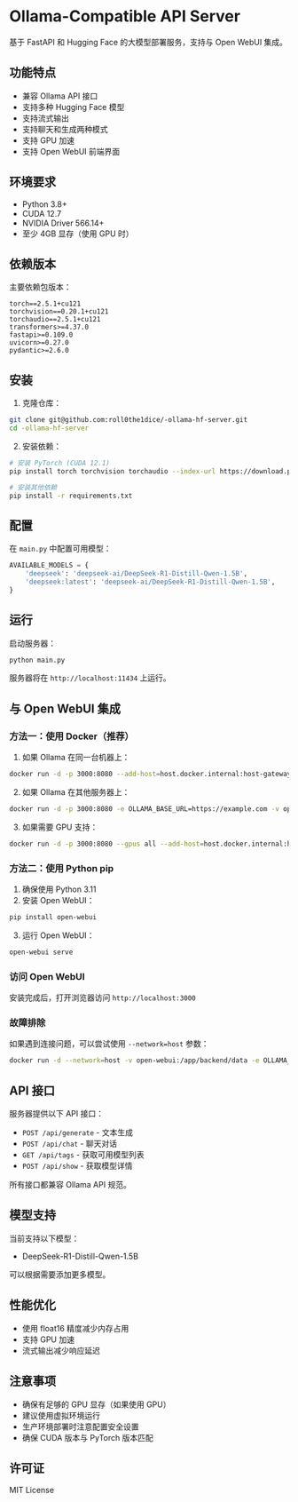 # Ollama-Compatible API Server

基于 FastAPI 和 Hugging Face 的大模型部署服务，支持与 Open WebUI 集成。

## 功能特点

- 兼容 Ollama API 接口
- 支持多种 Hugging Face 模型
- 支持流式输出
- 支持聊天和生成两种模式
- 支持 GPU 加速
- 支持 Open WebUI 前端界面

## 环境要求

- Python 3.8+
- CUDA 12.7
- NVIDIA Driver 566.14+
- 至少 4GB 显存（使用 GPU 时）

## 依赖版本

主要依赖包版本：
```
torch==2.5.1+cu121
torchvision==0.20.1+cu121
torchaudio==2.5.1+cu121
transformers>=4.37.0
fastapi>=0.109.0
uvicorn>=0.27.0
pydantic>=2.6.0
```

## 安装

1. 克隆仓库：
```bash
git clone git@github.com:roll0the1dice/-ollama-hf-server.git
cd -ollama-hf-server
```

2. 安装依赖：
```bash
# 安装 PyTorch (CUDA 12.1)
pip install torch torchvision torchaudio --index-url https://download.pytorch.org/whl/cu121

# 安装其他依赖
pip install -r requirements.txt
```

## 配置

在 `main.py` 中配置可用模型：

```python
AVAILABLE_MODELS = {
    'deepseek': 'deepseek-ai/DeepSeek-R1-Distill-Qwen-1.5B',
    'deepseek:latest': 'deepseek-ai/DeepSeek-R1-Distill-Qwen-1.5B',
}
```

## 运行

启动服务器：
```bash
python main.py
```

服务器将在 `http://localhost:11434` 上运行。

## 与 Open WebUI 集成

### 方法一：使用 Docker（推荐）

1. 如果 Ollama 在同一台机器上：
```bash
docker run -d -p 3000:8080 --add-host=host.docker.internal:host-gateway -v open-webui:/app/backend/data --name open-webui --restart always ghcr.io/open-webui/open-webui:main
```

2. 如果 Ollama 在其他服务器上：
```bash
docker run -d -p 3000:8080 -e OLLAMA_BASE_URL=https://example.com -v open-webui:/app/backend/data --name open-webui --restart always ghcr.io/open-webui/open-webui:main
```

3. 如果需要 GPU 支持：
```bash
docker run -d -p 3000:8080 --gpus all --add-host=host.docker.internal:host-gateway -v open-webui:/app/backend/data --name open-webui --restart always ghcr.io/open-webui/open-webui:cuda
```

### 方法二：使用 Python pip

1. 确保使用 Python 3.11
2. 安装 Open WebUI：
```bash
pip install open-webui
```
3. 运行 Open WebUI：
```bash
open-webui serve
```

### 访问 Open WebUI

安装完成后，打开浏览器访问 `http://localhost:3000`

### 故障排除

如果遇到连接问题，可以尝试使用 `--network=host` 参数：
```bash
docker run -d --network=host -v open-webui:/app/backend/data -e OLLAMA_BASE_URL=http://127.0.0.1:11434 --name open-webui --restart always ghcr.io/open-webui/open-webui:main
```

## API 接口

服务器提供以下 API 接口：

- `POST /api/generate` - 文本生成
- `POST /api/chat` - 聊天对话
- `GET /api/tags` - 获取可用模型列表
- `POST /api/show` - 获取模型详情

所有接口都兼容 Ollama API 规范。

## 模型支持

当前支持以下模型：
- DeepSeek-R1-Distill-Qwen-1.5B

可以根据需要添加更多模型。

## 性能优化

- 使用 float16 精度减少内存占用
- 支持 GPU 加速
- 流式输出减少响应延迟

## 注意事项

- 确保有足够的 GPU 显存（如果使用 GPU）
- 建议使用虚拟环境运行
- 生产环境部署时注意配置安全设置
- 确保 CUDA 版本与 PyTorch 版本匹配

## 许可证

MIT License 
